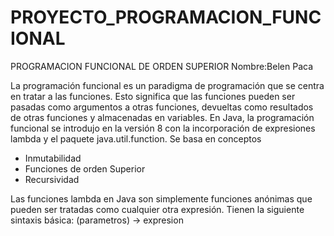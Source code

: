 # PROYECTO_PROGRAMACION_FUNCIONAL
PROGRAMACION FUNCIONAL DE ORDEN SUPERIOR
Nombre:Belen Paca

La programación funcional es un paradigma de programación que se centra en tratar a las funciones. Esto significa que las funciones pueden ser pasadas como argumentos a otras funciones, devueltas como resultados de otras funciones y almacenadas en variables. En Java, la programación funcional se introdujo en la versión 8 con la incorporación de expresiones lambda y el paquete java.util.function.
Se basa en conceptos
*  Inmutabilidad
*  Funciones de orden Superior
*  Recursividad
  
Las funciones lambda en Java son simplemente funciones anónimas que pueden ser tratadas como cualquier otra expresión. Tienen la siguiente sintaxis básica:
(parametros) -> expresion


